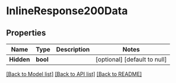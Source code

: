 # InlineResponse200Data

## Properties
Name | Type | Description | Notes
------------ | ------------- | ------------- | -------------
**Hidden** | **bool** |  | [optional] [default to null]

[[Back to Model list]](../README.md#documentation-for-models) [[Back to API list]](../README.md#documentation-for-api-endpoints) [[Back to README]](../README.md)

